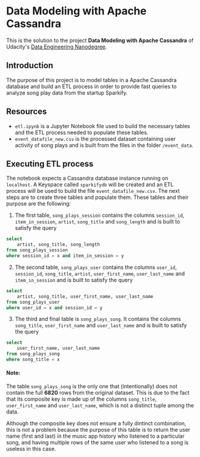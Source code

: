 # Data Modeling with Apache Cassandra

This is the solution to the project **Data Modeling with Apache Cassandra** of Udacity's [Data Engineering Nanodegree](https://www.udacity.com/course/data-engineer-nanodegree--nd027).

## Introduction

The purpose of this project is to model tables in a Apache Cassandra database and build an ETL process in order to provide fast queries to analyze song play data from the startup Sparkify.

## Resources


* `etl.ipynb` is a Jupyter Notebook file used to build the necessary tables and the ETL process needed to populate these tables.
* `event_datafile_new.csv` is the processed dataset containing user activity of song plays and is built from the files in the folder `/event_data`.


## Executing ETL process

The notebook expects a Cassandra database instance running on `localhost`. A Keyspace called `sparkifydb` will be created and an ETL process will be used to build the file `event_datafile_new.csv`. The next steps are to create three tables and populate them. These tables and their purpose are the following:

1. The first table, `song_plays_session` contains the columns `session_id`, `item_in_session`, `artist`, `song_title` and `song_length` and is built to satisfy the query 

```sql
select 
    artist, song_title, song_length 
from song_plays_session 
where session_id = x and item_in_session = y
```

2. The second table, `song_plays_user` contains the columns `user_id`, `session_id`, `song_title`, `artist`, `user_first_name`, `user_last_name` and `item_in_session` and is built to satisfy the query 

```sql
select 
    artist, song_title, user_first_name, user_last_name 
from song_plays_user 
where user_id = x and session_id = y
```

3. The third and final table is `song_plays_song`. It contains the columns `song_title`, `user_first_name` and `user_last_name` and is built to satisfy the query 

```sql
select 
    user_first_name, user_last_name 
from song_plays_song 
where song_title = x
```

#### Note:

The table `song_plays_song` is the only one that (intentionally) does not contain the full **6820** rows from the original dataset. This is due to the fact that its composite key is made up of the columns `song_title`, `user_first_name` and `user_last_name`, which is not a distinct tuple among the data. 

Although the composite key does not ensure a fully dintinct combination, this is not a problem because the purpose of this table is to return the user name (first and last) in the music app history who listened to a particular song, and having multiple rows of the same user who listened to a song is useless in this case.